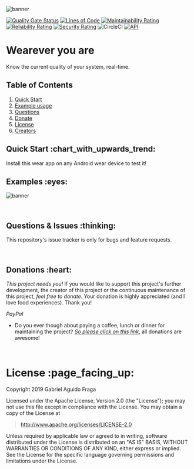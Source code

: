 ![banner](https://raw.github.com/kaapiel/Raw-content/master/Wearever-you-are-Android/banner.png)

[![Quality Gate Status](https://sonarcloud.io/api/project_badges/measure?project=kaapiel_Wearever-you-are&metric=alert_status)](https://sonarcloud.io/dashboard?id=kaapiel_Wearever-you-are)
[![Lines of Code](https://sonarcloud.io/api/project_badges/measure?project=kaapiel_Wearever-you-are&metric=ncloc)](https://sonarcloud.io/dashboard?id=kaapiel_Wearever-you-are)
[![Maintainability Rating](https://sonarcloud.io/api/project_badges/measure?project=kaapiel_Wearever-you-are&metric=sqale_rating)](https://sonarcloud.io/dashboard?id=kaapiel_Wearever-you-are)
[![Reliability Rating](https://sonarcloud.io/api/project_badges/measure?project=kaapiel_Wearever-you-are&metric=reliability_rating)](https://sonarcloud.io/dashboard?id=kaapiel_Wearever-you-are)
[![Security Rating](https://sonarcloud.io/api/project_badges/measure?project=kaapiel_Wearever-you-are&metric=security_rating)](https://sonarcloud.io/dashboard?id=kaapiel_Wearever-you-are)
![CircleCI](https://img.shields.io/circleci/build/github/kaapiel/Wearever-you-are-Android/master)
[![API](https://img.shields.io/badge/API-26%2B-green.svg?style=flat)](https://android-arsenal.com/api?level=26)

# Wearever you are
Know the current quality of your system, real-time.

## Table of Contents
1. [Quick Start](#quick-start)
1. [Example usage](#examples)
1. [Questions](#report)
1. [Donate](#donate)
1. [License](#licence)
1. [Creators](#creators)

<h2 id="quick-start">Quick Start :chart_with_upwards_trend:</h2>
Install this wear app on any Android wear device to test it!

<br/>

<h2 id="examples">Examples :eyes:</h2>

![banner](https://raw.github.com/kaapiel/Raw-content/master/Wearever-you-are-Android/example-1.png)

<br/>

<h2 id="report">Questions & Issues :thinking:</h2>

This repository's issue tracker is only for bugs and feature requests.  

<br/>

<h2 id="donate">Donations :heart:</h2>

*This project needs you!* If you would like to support this project's further development, the creator of this project or the continuous maintenance of this project, *feel free to donate*. Your donation is highly appreciated (and I love food experiences). Thank you!

*PayPal*

- Do you ever though about paying a coffee, lunch or dinner for maintaining the project? [*So please click on this link*](https://www.paypal.com/cgi-bin/webscr?cmd=_donations&business=gabriel_aguido@hotmail.com&lc=US&item_name=Donation+to+Wearever+You+Are+Android+Maintenance&no_note=0&cn=&currency_code=USD&bn=PP-DonationsBF:btn_donateCC_LG.gif:NonHosted), all donations are awesome!

<br/>

<h1 id="license">License :page_facing_up:</h1>

Copyright 2019 Gabriel Aguido Fraga

Licensed under the Apache License, Version 2.0 (the "License");
you may not use this file except in compliance with the License.
You may obtain a copy of the License at

> http://www.apache.org/licenses/LICENSE-2.0

Unless required by applicable law or agreed to in writing, software
distributed under the License is distributed on an "AS IS" BASIS,
WITHOUT WARRANTIES OR CONDITIONS OF ANY KIND, either express or implied.
See the License for the specific language governing permissions and
limitations under the License.

<br/>
